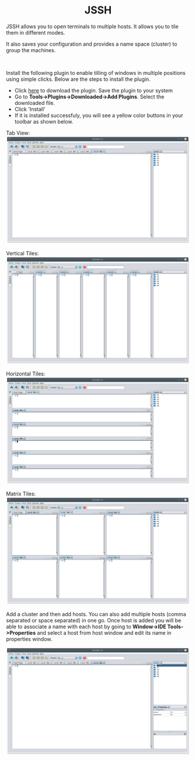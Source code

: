 <html>
    <head>
        <title>JSSH</title>
    </head> 
    <body>
    <center>
        <h1>JSSH</h1> 
    </center>
    <p>JSSH allows you to open terminals to multiple hosts. It allows you to tile them in different modes.
    </p>
    <p>It also saves your configuration and provides a name space (cluster) to group the machines.</p>
    <br/>
    <p>Install the following plugin to enable tilling of windows in multiple positions using simple clicks. Below are the steps to install the plugin.</p>
    <ul>
        <li>Click <a href="http://plugins.netbeans.org/plugin/56815/tiled-editors">here</a> to download the plugin. Save the plugin to your system</li>
        <li>Go to <b>Tools->Plugins->Downloaded->Add Plugins</b>. Select the downloaded file.</li>
        <li>Click 'Install'</li>
        <li>If it is installed successfuly, you will see a yellow color buttons in your toolbar as shown below.</li>
    </ul>
    <p>Tab View:<img src="screenshots/tab.png"></p>
    <p>Vertical Tiles:<img src="screenshots/vertical.png"></p>
    <p>Horizontal Tiles:<img src="screenshots/horizontal.png"></p>
    <p>Matrix Tiles:<img src="screenshots/matrix.png"></p>
    <p>Add a cluster and then add hosts. You can also add multiple hosts (comma separated or space separated) in one go. 
        Once host is added you will be able to associate a name with each host by going to <b>Window->IDE Tools->Properties</b> and select a host from host window and edit its name in properties window.</p>
    <p><img src="screenshots/properties.png"></p>
    <body>
</html>


